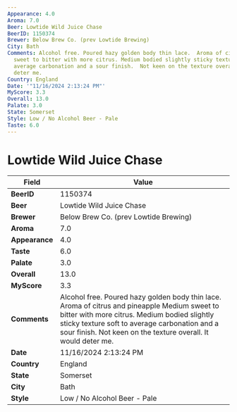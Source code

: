 ```yaml
---
Appearance: 4.0
Aroma: 7.0
Beer: Lowtide Wild Juice Chase
BeerID: 1150374
Brewer: Below Brew Co. (prev Lowtide Brewing)
City: Bath
Comments: Alcohol free. Poured hazy golden body thin lace.  Aroma of citrus and pineapple  Medium
  sweet to bitter with more citrus. Medium bodied slightly sticky texture soft to
  average carbonation and a sour finish.  Not keen on the texture overall.  It would
  deter me.
Country: England
Date: '"11/16/2024 2:13:24 PM"'
MyScore: 3.3
Overall: 13.0
Palate: 3.0
State: Somerset
Style: Low / No Alcohol Beer - Pale
Taste: 6.0
---
```


# Lowtide Wild Juice Chase

| Field         | Value |
|---------------|-------|
| **BeerID** | 1150374 |
| **Beer** | Lowtide Wild Juice Chase |
| **Brewer** | Below Brew Co. (prev Lowtide Brewing) |
| **Aroma** | 7.0 |
| **Appearance** | 4.0 |
| **Taste** | 6.0 |
| **Palate** | 3.0 |
| **Overall** | 13.0 |
| **MyScore** | 3.3 |
| **Comments** | Alcohol free. Poured hazy golden body thin lace.  Aroma of citrus and pineapple  Medium sweet to bitter with more citrus. Medium bodied slightly sticky texture soft to average carbonation and a sour finish.  Not keen on the texture overall.  It would deter me. |
| **Date** | 11/16/2024 2:13:24 PM |
| **Country** | England |
| **State** | Somerset |
| **City** | Bath |
| **Style** | Low / No Alcohol Beer - Pale |
